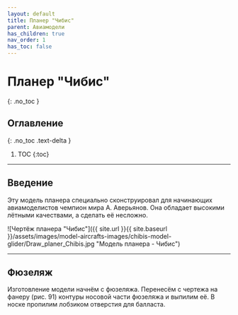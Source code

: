 ```yaml
---
layout: default
title: Планер "Чибис"
parent: Авиамодели
has_children: true
nav_order: 1
has_toc: false
---
```


# Планер "Чибис"
{: .no_toc }

## Оглавление
{: .no_toc .text-delta }

1. TOC
{:toc}

---

## Введение

Эту модель планера специально сконструировал для начинающих авиамоделистов 
чемпион мира А. Аверьянов. Она обладает высокими лётными качествами, а сделать её несложно.

![Чертёж планера "Чибис"]({{ site.url }}{{ site.baseurl }}/assets/images/model-aircrafts-images/chibis-model-glider/Draw_planer_Chibis.jpg "Модель планера - Чибис")

---

## Фюзеляж

Изготовление модели начнём с фюзеляжа. Перенесём с чертежа на фанеру (рис. 91) контуры носовой 
части фюзеляжа и выпилим её. В носке пропилим лобзиком отверстия для балласта.
